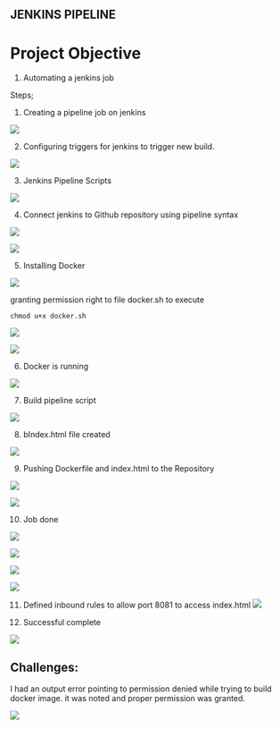 ## JENKINS PIPELINE 


#  Project Objective

1. Automating a jenkins job

Steps;
1. Creating a pipeline job on jenkins

![](./img/1.%20pipeline.png)

2. Configuring triggers for jenkins to trigger new build.

![](./img/2.%20Triggers.png)


3. Jenkins Pipeline Scripts 

![](./img/3.%20pipeline%20syntaxx.png)


4. Connect jenkins to Github repository using pipeline syntax

![](./img/3.%20pipeline%20syntax.png)



![](./img/3.%20pipeline%20syntax%202.png)


5. Installing Docker

![](./img/9.%20Docker%20sh.png)

granting permission right to file docker.sh to execute


`chmod u+x docker.sh`

![](./img/chmod.png)


![](./img/4.%20Docker%20sh.png)


6. Docker is running


![](./img/5.%20Docker%20running.png)


7. Build pipeline script

![](./img/9.%20Dockerfile.png)

8. bIndex.html file created 

![](./img/9.%20index.png)


9. Pushing Dockerfile and index.html to the Repository


![](./img/6.%20Modified%20files%20new%20and%20pushed.png)


![](./img/6.%20Modified%20files.png)

10. Job done

![](./img/job%20done.png)

![](./img/11.%20console%20output%20success.png)


![](./img/11.%20console%20output%20success%201.png)



![](./img/11.%20console%20output%20success%202.png)


11. Defined inbound rules to allow port 8081 to access index.html
![](./img/sg.png)

12. Successful complete

![](./img/12.%20Testing%20app.png)


## Challenges:

 I had an output error pointing to permission denied while trying to build docker image. it was noted and proper permission was granted. 

![](./img/11.%20console%20output%20error.png)